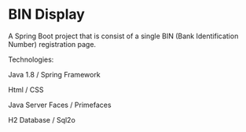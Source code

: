 # BIN Display
A Spring Boot project that is consist of a single BIN (Bank Identification Number) registration page.

Technologies:

Java 1.8 / Spring Framework

Html / CSS

Java Server Faces / Primefaces

H2 Database / Sql2o



